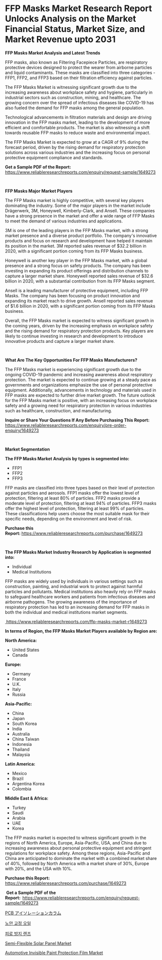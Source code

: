 <p><h1>FFP Masks Market Research Report Unlocks Analysis on the Market Financial Status, Market Size, and Market Revenue upto 2031</h1></p><p><strong>FFP Masks Market Analysis and Latest Trends</strong></p>
<p><p>FFP masks, also known as Filtering Facepiece Particles, are respiratory protective devices designed to protect the wearer from airborne particles and liquid contaminants. These masks are classified into three categories - FFP1, FFP2, and FFP3 based on their filtration efficiency against particles.</p><p>The FFP Masks Market is witnessing significant growth due to the increasing awareness about workplace safety and hygiene, particularly in industrial sectors such as construction, mining, and healthcare. The growing concern over the spread of infectious diseases like COVID-19 has also fueled the demand for FFP masks among the general population.</p><p>Technological advancements in filtration materials and design are driving innovation in the FFP masks market, leading to the development of more efficient and comfortable products. The market is also witnessing a shift towards reusable FFP masks to reduce waste and environmental impact.</p><p>The FFP Masks Market is expected to grow at a CAGR of 9% during the forecast period, driven by the rising demand for respiratory protection solutions across various industries and the increasing focus on personal protective equipment compliance and standards.</p></p>
<p><strong>Get a Sample PDF of the Report:&nbsp;</strong> <a href="https://www.reliableresearchreports.com/enquiry/request-sample/1649273">https://www.reliableresearchreports.com/enquiry/request-sample/1649273</a></p>
<p>&nbsp;</p>
<p><strong>FFP Masks Major Market Players</strong></p>
<p><p>The FFP Masks market is highly competitive, with several key players dominating the industry. Some of the major players in the market include Drägerwerk, 3M, Honeywell, Kimberly-Clark, and Ansell. These companies have a strong presence in the market and offer a wide range of FFP Masks to meet the demand of various industries and applications.</p><p>3M is one of the leading players in the FFP Masks market, with a strong market presence and a diverse product portfolio. The company's innovative products and focus on research and development have helped it maintain its position in the market. 3M reported sales revenue of $32.2 billion in 2020, with a significant portion coming from its FFP Masks business.</p><p>Honeywell is another key player in the FFP Masks market, with a global presence and a strong focus on safety products. The company has been investing in expanding its product offerings and distribution channels to capture a larger market share. Honeywell reported sales revenue of $32.6 billion in 2020, with a substantial contribution from its FFP Masks segment.</p><p>Ansell is a leading manufacturer of protective equipment, including FFP Masks. The company has been focusing on product innovation and expanding its market reach to drive growth. Ansell reported sales revenue of $1.6 billion in 2020, with a significant portion coming from its FFP Masks business.</p><p>Overall, the FFP Masks market is expected to witness significant growth in the coming years, driven by the increasing emphasis on workplace safety and the rising demand for respiratory protection products. Key players are likely to continue investing in research and development to introduce innovative products and capture a larger market share.</p></p>
<p>&nbsp;</p>
<p><strong>What Are The Key Opportunities For FFP Masks Manufacturers?</strong></p>
<p><p>The FFP Masks market is experiencing significant growth due to the ongoing COVID-19 pandemic and increasing awareness about respiratory protection. The market is expected to continue growing at a steady pace as governments and organizations emphasize the use of personal protective equipment. Additionally, advancements in technology and materials used in FFP masks are expected to further drive market growth. The future outlook for the FFP Masks market is positive, with an increasing focus on workplace safety and a growing need for respiratory protection in various industries such as healthcare, construction, and manufacturing.</p></p>
<p><strong>Inquire or Share Your Questions If Any Before Purchasing This Report:</strong> <a href="https://www.reliableresearchreports.com/enquiry/pre-order-enquiry/1649273">https://www.reliableresearchreports.com/enquiry/pre-order-enquiry/1649273</a></p>
<p>&nbsp;</p>
<p><strong>Market Segmentation</strong></p>
<p><strong>The FFP Masks Market Analysis by types is segmented into:</strong></p>
<p><ul><li>FFP1</li><li>FFP2</li><li>FFP3</li></ul></p>
<p><p>FFP masks are classified into three types based on their level of protection against particles and aerosols. FFP1 masks offer the lowest level of protection, filtering at least 80% of particles. FFP2 masks provide a moderate level of protection, filtering at least 94% of particles. FFP3 masks offer the highest level of protection, filtering at least 99% of particles. These classifications help users choose the most suitable mask for their specific needs, depending on the environment and level of risk.</p></p>
<p><strong>Purchase this Report:&nbsp;</strong><a href="https://www.reliableresearchreports.com/purchase/1649273">https://www.reliableresearchreports.com/purchase/1649273</a></p>
<p>&nbsp;</p>
<p><strong>The FFP Masks Market Industry Research by Application is segmented into:</strong></p>
<p><ul><li>Individual</li><li>Medical Institutions</li></ul></p>
<p><p>FFP masks are widely used by individuals in various settings such as construction, painting, and industrial work to protect against harmful particles and pollutants. Medical institutions also heavily rely on FFP masks to safeguard healthcare workers and patients from infectious diseases and airborne pathogens. The growing awareness of the importance of respiratory protection has led to an increasing demand for FFP masks in both the individual and medical institutions market segments.</p></p>
<p><a href="https://www.reliableresearchreports.com/ffp-masks-market-r1649273">&nbsp;https://www.reliableresearchreports.com/ffp-masks-market-r1649273</a></p>
<p><strong>In terms of Region, the FFP Masks Market Players available by Region are:</strong></p>
<p>
    <p> <strong> North America: </strong>
        <ul>
            <li>United States</li>
            <li>Canada</li>
        </ul>
        </p> 
    <p> <strong> Europe: </strong>
        <ul>
            <li>Germany</li>
            <li>France</li>
            <li>U.K.</li>
            <li>Italy</li>
            <li>Russia</li>
        </ul>
        </p> 
    <p> <strong> Asia-Pacific: </strong>
        <ul>
            <li>China</li>
            <li>Japan</li>
            <li>South Korea</li>
            <li>India</li>
            <li>Australia</li>
            <li>China Taiwan</li>
            <li>Indonesia</li>
            <li>Thailand</li>
            <li>Malaysia</li>
        </ul>
        </p> 
    <p> <strong> Latin America: </strong>
        <ul>
            <li>Mexico</li>
            <li>Brazil</li>
            <li>Argentina Korea</li>
            <li>Colombia</li>
        </ul>
        </p> 
    <p> <strong> Middle East & Africa: </strong>
        <ul>
            <li>Turkey</li>
            <li>Saudi</li>
            <li>Arabia</li>
            <li>UAE</li>
            <li>Korea</li>
        </ul>
    </p>
    </p>
<p><p>The FFP masks market is expected to witness significant growth in the regions of North America, Europe, Asia-Pacific, USA, and China due to increasing awareness about personal protective equipment and stringent regulations for workplace safety. Among these regions, Asia-Pacific and China are anticipated to dominate the market with a combined market share of 40%, followed by North America with a market share of 30%, Europe with 20%, and the USA with 10%.</p></p>
<p><strong>Purchase this Report: </strong><a href="https://www.reliableresearchreports.com/purchase/1649273">https://www.reliableresearchreports.com/purchase/1649273</a></p>
<p>&nbsp;<strong>Get a Sample PDF of the Report:&nbsp;&nbsp;</strong><a href="https://www.reliableresearchreports.com/enquiry/request-sample/1649273">https://www.reliableresearchreports.com/enquiry/request-sample/1649273</a></p>
<p><strong></strong></p>
<p><p><a href="https://github.com/Andrewones2023/Market-Research-Report-List-1/blob/main/4584531109130.md">PCB アイソレーションカラム</a></p><p><a href="https://github.com/TrevorKruvalis5678/Market-Research-Report-List-2/blob/main/6035501104027.md">노안 교정 오일</a></p><p><a href="https://github.com/joannescott9078/Market-Research-Report-List-1/blob/main/1829949104028.md">피로 방지 렌즈</a></p><p><a href="https://github.com/sonuprakash1/Market-Research-Report-List-3/blob/main/semi-flexible-solar-panel-market.md">Semi-Flexible Solar Panel Market</a></p><p><a href="https://github.com/Whitneyboyettebo9kiw7yr13/Market-Research-Report-List-2/blob/main/automotive-invisible-paint-protection-film-market.md">Automotive Invisible Paint Protection Film Market</a></p></p>